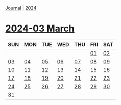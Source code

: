 [Journal](Journal.md) | [2024](Brandon%27s%20notebook/Journal/2024/2024.md)
# [2024-03 March](Brandon%27s%20notebook/Journal/2024/2024-03%20March.md)

| SUN | MON | TUE | WED | THU | FRI | SAT |
|  ---  |  ---  |  ---  |  ---  |  ---  |  ---  |  ---  |
|    |    |    |    |    | [01](Brandon%27s%20notebook/Journal/2024/2024-03%20March/2024-03-01.md) | [02](Brandon%27s%20notebook/Journal/2024/2024-03%20March/2024-03-02.md) |
| [03](Brandon%27s%20notebook/Journal/2024/2024-03%20March/2024-03-03.md) | [04](Brandon%27s%20notebook/Journal/2024/2024-03%20March/2024-03-04.md) | [05](Brandon%27s%20notebook/Journal/2024/2024-03%20March/2024-03-05.md) | [06](Brandon%27s%20notebook/Journal/2024/2024-03%20March/2024-03-06.md) | [07](Brandon%27s%20notebook/Journal/2024/2024-03%20March/2024-03-07.md) | [08](Brandon%27s%20notebook/Journal/2024/2024-03%20March/2024-03-08.md) | [09](Brandon%27s%20notebook/Journal/2024/2024-03%20March/2024-03-09.md) |
| [10](Brandon%27s%20notebook/Journal/2024/2024-03%20March/2024-03-10.md) | [11](Brandon%27s%20notebook/Journal/2024/2024-03%20March/2024-03-11.md) | [12](Brandon%27s%20notebook/Journal/2024/2024-03%20March/2024-03-12.md) | [13](Brandon%27s%20notebook/Journal/2024/2024-03%20March/2024-03-13.md) | [14](Brandon%27s%20notebook/Journal/2024/2024-03%20March/2024-03-14.md) | [15](Brandon%27s%20notebook/Journal/2024/2024-03%20March/2024-03-15.md) | [16](Brandon%27s%20notebook/Journal/2024/2024-03%20March/2024-03-16.md) |
| [17](Brandon%27s%20notebook/Journal/2024/2024-03%20March/2024-03-17.md) | [18](Brandon%27s%20notebook/Journal/2024/2024-03%20March/2024-03-18.md) | [19](Brandon%27s%20notebook/Journal/2024/2024-03%20March/2024-03-19.md) | [20](Brandon%27s%20notebook/Journal/2024/2024-03%20March/2024-03-20.md) | [21](Brandon%27s%20notebook/Journal/2024/2024-03%20March/2024-03-21.md) | [22](Brandon%27s%20notebook/Journal/2024/2024-03%20March/2024-03-22.md) | [23](Brandon%27s%20notebook/Journal/2024/2024-03%20March/2024-03-23.md) |
| [24](Brandon%27s%20notebook/Journal/2024/2024-03%20March/2024-03-24.md) | [25](Brandon%27s%20notebook/Journal/2024/2024-03%20March/2024-03-25.md) | [26](Brandon%27s%20notebook/Journal/2024/2024-03%20March/2024-03-26.md) | [27](Brandon%27s%20notebook/Journal/2024/2024-03%20March/2024-03-27.md) | [28](Brandon%27s%20notebook/Journal/2024/2024-03%20March/2024-03-28.md) | [29](Brandon%27s%20notebook/Journal/2024/2024-03%20March/2024-03-29.md) | [30](Brandon%27s%20notebook/Journal/2024/2024-03%20March/2024-03-30.md) |
| [31](Brandon%27s%20notebook/Journal/2024/2024-03%20March/2024-03-31.md) |    |    |    |    |    |    
